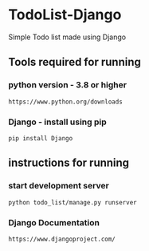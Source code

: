 # TodoList-Django
Simple Todo list made using Django

## Tools required for running


### python version - 3.8 or higher

    https://www.python.org/downloads

### Django - install using pip

    pip install Django

## instructions for running 

### start development server 

    python todo_list/manage.py runserver

### Django Documentation

    https://www.djangoproject.com/